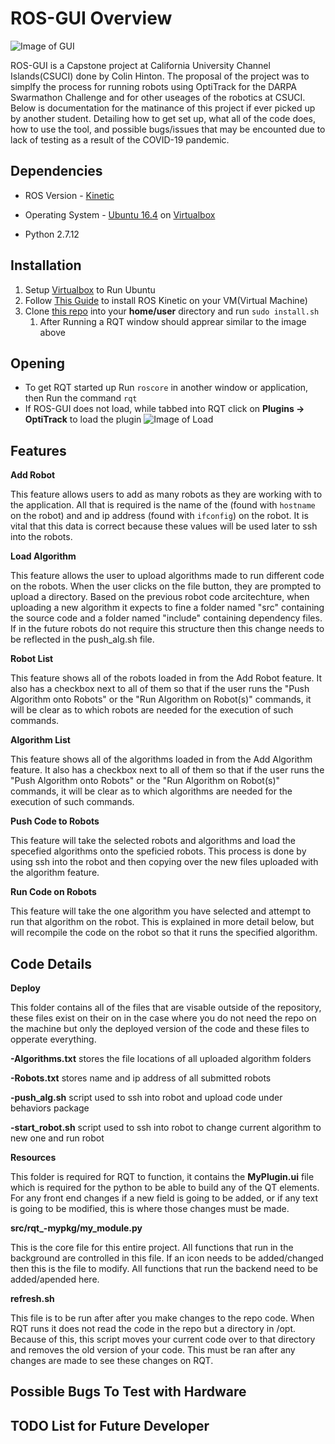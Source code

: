 # ROS-GUI Overview

![Image of GUI](https://i.imgur.com/52gKZ1h.png)

ROS-GUI is a Capstone project at California University Channel Islands(CSUCI) done by Colin Hinton. The proposal of the project was to simplfy the process for running robots using OptiTrack for the DARPA Swarmathon Challenge and for other useages of the robotics at CSUCI. Below is documentation for the matinance of this project if ever picked up by another student. Detailing how to get set up, what all of the code does, how to use the tool, and possible bugs/issues that may be encounted due to lack of testing as a result of the COVID-19 pandemic.

## Dependencies

* ROS Version - [Kinetic](http://wiki.ros.org/kinetic/Installation)
* Operating System - [Ubuntu 16.4](https://releases.ubuntu.com/16.04/) on [Virtualbox](https://www.virtualbox.org/) 

* Python 2.7.12

## Installation 
1. Setup [Virtualbox](https://www.virtualbox.org/) to Run Ubuntu
1. Follow [This Guide](http://wiki.ros.org/kinetic/Installation) to install ROS Kinetic on your VM(Virtual Machine)
1. Clone [this repo](https://github.com/Cloinville/ros-gui) into your **home/user** directory and run ```sudo install.sh```
    1. After Running a RQT window should apprear similar to the image above
    
## Opening
* To get RQT started up Run ```roscore``` in another window or application, then Run the command ```rqt``` 
* If ROS-GUI does not load, while tabbed into RQT click on **Plugins -> OptiTrack** to load the plugin
![Image of Load](https://i.imgur.com/fs7ifzt.png)

## Features
**Add Robot**

This feature allows users to add as many robots as they are working with to the application. All that is required is the name of the  (found with ```hostname``` on the robot) and and ip address (found with ```ifconfig```) on the robot. It is vital that this data is correct because these values will be used later to ssh into the robots. 

**Load Algorithm**

This feature allows the user to upload algorithms made to run different code on the robots. When the user clicks on the file button, they are prompted to upload a directory. Based on the previous robot code arcitechture, when uploading a new algorithm it expects to fine a folder named "src" containing the source code and a folder named "include" containing dependency files. If in the future robots do not require this structure then this change needs to be reflected in the push_alg.sh file.

**Robot List**

This feature shows all of the robots loaded in from the Add Robot feature. It also has a checkbox next to all of them so that if the user runs the "Push Algorithm onto Robots" or the "Run Algorithm on Robot(s)" commands, it will be clear as to which robots are needed for the execution of such commands.

**Algorithm List**

This feature shows all of the algorithms loaded in from the Add Algorithm feature. It also has a checkbox next to all of them so that if the user runs the "Push Algorithm onto Robots" or the "Run Algorithm on Robot(s)" commands, it will be clear as to which algorithms are needed for the execution of such commands.

**Push Code to Robots**

This feature will take the selected robots and algorithms and load the specefied algorithms onto the speficied robots. This process is done by using ssh into the robot and then copying over the new files uploaded with the algorithm feature.

**Run Code on Robots** 

This feature will take the one algorithm you have selected and attempt to run that algorithm on the robot. This is explained in more detail below, but will recompile the code on the robot so that it runs the specified algorithm.

## Code Details

**Deploy**

This folder contains all of the files that are visable outside of the repository, these files exist on their on in the case where you do not need the repo on the machine but only the deployed version of the code and these files to opperate everything. 

**-Algorithms.txt** stores the file locations of all uploaded algorithm folders

**-Robots.txt** stores name and ip address of all submitted robots
 
**-push_alg.sh** script used to ssh into robot and upload code under behaviors package
   
**-start_robot.sh** script used to ssh into robot to change current algorithm to new one and run robot


**Resources**

This folder is required for RQT to function, it contains the **MyPlugin.ui** file which is required for the python to be able to build any of the QT elements. For any front end changes if a new field is going to be added, or if any text is going to be modified, this is where those changes must be made. 

**src/rqt_-mypkg/my_module.py**

This is the core file for this entire project. All functions that run in the background are controlled in this file. If an icon needs to be added/changed then this is the file to modify. All functions that run the backend need to be added/apended here. 

**refresh.sh**

This file is to be run after after you make changes to the repo code. When RQT runs it does not read the code in the repo but a directory in /opt. Because of this, this script moves your current code over to that directory and removes the old version of your code. This must be ran after any changes are made to see these changes on RQT. 

## Possible Bugs To Test with Hardware

## TODO List for Future Developer

